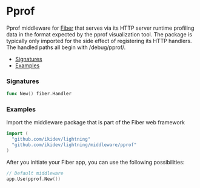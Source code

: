 # Pprof
Pprof middleware for [Fiber](https://github.com/gofiber/fiber) that serves via its HTTP server runtime profiling data in the format expected by the pprof visualization tool. The package is typically only imported for the side effect of registering its HTTP handlers. The handled paths all begin with /debug/pprof/.

- [Signatures](#signatures)
- [Examples](#examples)

### Signatures
```go
func New() fiber.Handler
```

### Examples
Import the middleware package that is part of the Fiber web framework
```go
import (
  "github.com/ikidev/lightning"
  "github.com/ikidev/lightning/middleware/pprof"
)
```

After you initiate your Fiber app, you can use the following possibilities:
```go
// Default middleware
app.Use(pprof.New())
```
